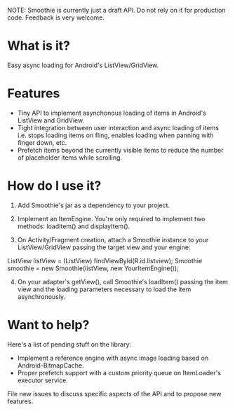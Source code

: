 NOTE: Smoothie is currently just a draft API. Do not rely on it for production
code. Feedback is very welcome.

What is it?
===========

Easy async loading for Android's ListView/GridView.

Features
========

* Tiny API to implement asynchonous loading of items in Android's
  ListView and GridView.
* Tight integration between user interaction and async loading of items i.e.
  stops loading items on fling, enables loading when panning with finger
  down, etc.
* Prefetch items beyond the currently visible items to reduce the number of
  placeholder items while scrolling.

How do I use it?
================

1. Add Smoothie's jar as a dependency to your project.

2. Implement an ItemEngine. You're only required to implement two methods:
   loadItem() and displayItem().

3. On Activity/Fragment creation, attach a Smoothie instance to your
   ListView/GridView passing the target view and your engine:

ListView listView = (ListView) findViewById(R.id.listview);
Smoothie smoothie = new Smoothie(listView, new YourItemEngine());

4. On your adapter's getView(), call Smoothie's loadItem() passing the item
   view and the loading parameters necessary to load the item asynchronously.

Want to help?
=============

Here's a list of pending stuff on the library:

* Implement a reference engine with async image loading based on
  Android-BitmapCache.
* Proper prefetch support with a custom priority queue on ItemLoader's executor
  service.

File new issues to discuss specific aspects of the API and to propose new
features.
